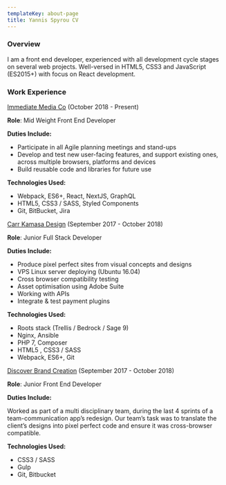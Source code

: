 ```yaml
---
templateKey: about-page
title: Yannis Spyrou CV
---
```

### Overview

I am a front end developer, experienced with all development cycle stages on several web projects. Well-versed in HTML5, CSS3 and JavaScript (ES2015+) with focus on React development.

### Work Experience

[Immediate Media Co](http://www.immediate.co.uk/) (October 2018 - Present)

**Role**: Mid Weight Front End Developer 

**Duties Include:**

* Participate in all Agile planning meetings and stand-ups
* Develop and test new user-facing features, and support existing ones, across multiple browsers, platforms and devices
* Build reusable code and libraries for future use

**Technologies Used:**

* Webpack, ES6+, React, NextJS, GraphQL
* HTML5, CSS3 / SASS, Styled Components
* Git, BitBucket, Jira

[Carr Kamasa Design](https://www.carrkamasa.co.uk/) (September 2017 - October 2018)

**Role**: Junior Full Stack Developer 

**Duties Include:**

* Produce pixel perfect sites from visual concepts and designs
* VPS Linux server deploying (Ubuntu 16.04)
* Cross browser compatibility testing
* Asset optimisation using Adobe Suite
* Working with APIs
* Integrate & test payment plugins

**Technologies Used:**

* Roots stack (Trellis / Bedrock / Sage 9)
* Nginx, Ansible
* PHP 7, Composer
* HTML5 , CSS3 / SASS
* Webpack, ES6+, Git

[Discover Brand Creation](https://www.discoverbrandcreation.com/) (September 2017 - October 2018)

**Role**: Junior Front End Developer 

**Duties Include:**

Worked as part of a multi disciplinary team, during the last 4 sprints of a team-communication app’s redesign. Our team’s task was to translate the client’s designs into pixel perfect code and ensure it was cross-browser compatible.

**Technologies Used:**

* CSS3 / SASS
* Gulp
* Git, Bitbucket
